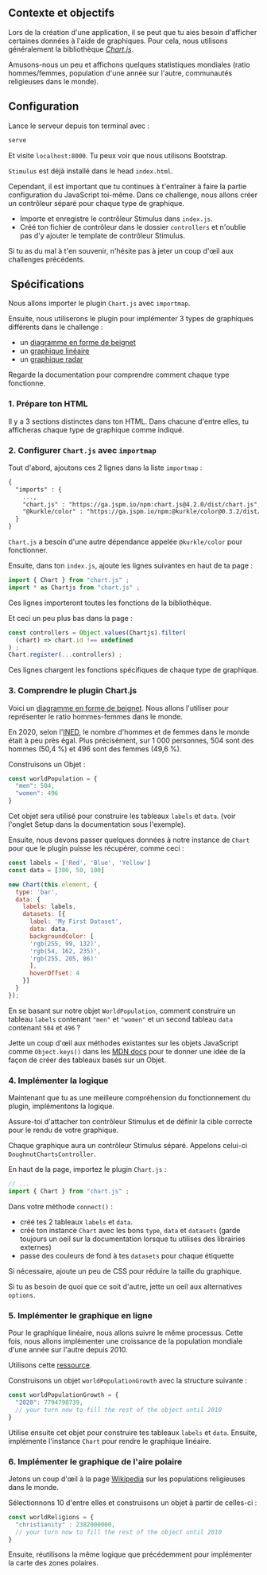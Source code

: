 ## Contexte et objectifs

Lors de la création d'une application, il se peut que tu aies besoin d'afficher certaines données à l'aide de graphiques. Pour cela, nous utilisons généralement la bibliothèque [*Chart.js*](https://www.chartjs.org/docs/latest/).

Amusons-nous un peu et affichons quelques statistiques mondiales (ratio hommes/femmes, population d'une année sur l'autre, communautés religieuses dans le monde).

## Configuration

Lance le serveur depuis ton terminal avec :

```bash
serve
```

Et visite `localhost:8000`. Tu peux voir que nous utilisons Bootstrap.

`Stimulus` est déjà installé dans le head `index.html`.

Cependant, il est important que tu continues à t'entraîner à faire la partie configuration du JavaScript toi-même. Dans ce challenge, nous allons créer un contrôleur séparé pour chaque type de graphique.
- Importe et enregistre le contrôleur Stimulus dans `index.js`.
- Créé ton fichier de contrôleur dans le dossier `controllers` et n'oublie pas d'y ajouter le template de contrôleur Stimulus.

Si tu as du mal à t'en souvenir, n'hésite pas à jeter un coup d'œil aux challenges précédents.

##  Spécifications

Nous allons importer le plugin `Chart.js` avec `importmap`.

Ensuite, nous utiliserons le plugin pour implémenter 3 types de graphiques différents dans le challenge :
- un [diagramme en forme de beignet](https://www.chartjs.org/docs/latest/charts/doughnut.html)
- un [graphique linéaire](https://www.chartjs.org/docs/latest/charts/line.html)
- un [graphique radar](https://www.chartjs.org/docs/latest/charts/radar.html)

Regarde la documentation pour comprendre comment chaque type fonctionne.

### 1. Prépare ton HTML

Il y a 3 sections distinctes dans ton HTML. Dans chacune d'entre elles, tu afficheras chaque type de graphique comme indiqué.

### 2. Configurer `Chart.js` avec `importmap`

Tout d'abord, ajoutons ces 2 lignes dans la liste `importmap` :

```html
{
  "imports" : {
    ...,
    "chart.js" : "https://ga.jspm.io/npm:chart.js@4.2.0/dist/chart.js",
    "@kurkle/color" : "https://ga.jspm.io/npm:@kurkle/color@0.3.2/dist/color.esm.js"
  }
}
```

`Chart.js` a besoin d'une autre dépendance appelée `@kurkle/color` pour fonctionner.

Ensuite, dans ton `index.js`, ajoute les lignes suivantes en haut de ta page :

```javascript
import { Chart } from "chart.js" ;
import * as Chartjs from "chart.js" ;
```

Ces lignes importeront toutes les fonctions de la bibliothèque.

Et ceci un peu plus bas dans la page :

```javascript
const controllers = Object.values(Chartjs).filter(
  (chart) => chart.id !== undefined
) ;
Chart.register(...controllers) ;
```

Ces lignes chargent les fonctions spécifiques de chaque type de graphique.

### 3. Comprendre le plugin Chart.js

Voici un [diagramme en forme de beignet](https://www.chartjs.org/docs/latest/charts/doughnut.html). Nous allons l'utiliser pour représenter le ratio hommes-femmes dans le monde.

En 2020, selon l'[INED](https://www.ined.fr/en/everything_about_population/demographic-facts-sheets/faq/more-men-or-women-in-the-world/), le nombre d'hommes et de femmes dans le monde était à peu près égal. Plus précisément, sur 1 000 personnes, 504 sont des hommes (50,4 %) et 496 sont des femmes (49,6 %).

Construisons un Objet :

```javascript
const worldPopulation = {
  "men": 504,
  "women": 496
}
```

Cet objet sera utilisé pour construire les tableaux `labels` et `data`. (voir l'onglet Setup dans la documentation sous l'exemple).

Ensuite, nous devons passer quelques données à notre instance de `Chart` pour que le plugin puisse les récupérer, comme ceci :

```javascript
const labels = ['Red', 'Blue', 'Yellow']
const data = [300, 50, 100]

new Chart(this.element, {
  type: 'bar',
  data: {
    labels: labels,
    datasets: [{
      label: 'My First Dataset',
      data: data,
      backgroundColor: [
      'rgb(255, 99, 132)',
      'rgb(54, 162, 235)',
      'rgb(255, 205, 86)'
      ],
      hoverOffset: 4
    }]
  }
});
```

En se basant sur notre objet `WorldPopulation`, comment construire un tableau `labels` contenant `"men"` et `"women"` et un second tableau `data` contenant `504` et `496` ?

Jette un coup d'œil aux méthodes existantes sur les objets JavaScript comme `Object.keys()` dans les [MDN docs](https://developer.mozilla.org/en-US/docs/Web/JavaScript/Reference/Global_Objects/Object/keys) pour te donner une idée de la façon de créer des tableaux basés sur un Objet.

### 4. Implémenter la logique

Maintenant que tu as une meilleure compréhension du fonctionnement du plugin, implémentons la logique.

Assure-toi d'attacher ton contrôleur Stimulus et de définir la cible correcte pour le rendu de votre graphique.

Chaque graphique aura un contrôleur Stimulus séparé. Appelons celui-ci `DoughnutChartsController`.

En haut de la page, importez le plugin `Chart.js` :

```javascript
// ...
import { Chart } from "chart.js" ;
```

Dans votre méthode `connect()` :
- créé tes 2 tableaux `labels` et `data`.
- créé ton instance `Chart` avec les bons `type`, `data` et `datasets` (garde toujours un oeil sur la documentation lorsque tu utilises des librairies externes)
- passe des couleurs de fond à tes `datasets` pour chaque étiquette

Si nécessaire, ajoute un peu de CSS pour réduire la taille du graphique.

Si tu as besoin de quoi que ce soit d'autre, jette un oeil aux alternatives `options`.

### 5. Implémenter le graphique en ligne

Pour le graphique linéaire, nous allons suivre le même processus. Cette fois, nous allons implémenter une croissance de la population mondiale d'une année sur l'autre depuis 2010.

Utilisons cette [ressource](https://www.worldometers.info/world-population/world-population-by-year/).

Construisons un objet `worldPopulationGrowth` avec la structure suivante :

```javascript
const worldPopulationGrowth = {
  "2020": 7794798739,
  // your turn now to fill the rest of the object until 2010
}
```

Utilise ensuite cet objet pour construire tes tableaux `labels` et `data`. Ensuite, implémente l'instance `Chart` pour rendre le graphique linéaire.

### 6. Implémenter le graphique de l'aire polaire

Jetons un coup d'œil à la page [Wikipedia](https://en.wikipedia.org/wiki/List_of_religious_populations) sur les populations religieuses dans le monde.

Sélectionnons 10 d'entre elles et construisons un objet à partir de celles-ci :

```javascript
const worldReligions = {
  "christianity" : 2382000000,
  // your turn now to fill the rest of the object until 2010
}
```

Ensuite, réutilisons la même logique que précédemment pour implémenter la carte des zones polaires.
